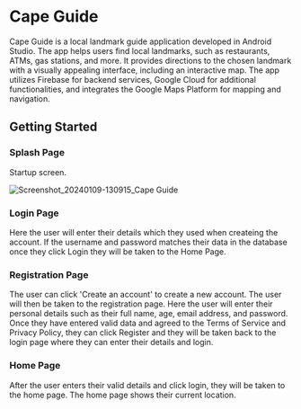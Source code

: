 # Cape Guide
Cape Guide is a local landmark guide application developed in Android Studio. The app helps users find local landmarks, such as restaurants, ATMs, gas stations, and more. It provides directions to the chosen landmark with a visually appealing interface, including an interactive map. The app utilizes Firebase for backend services, Google Cloud for additional functionalities, and integrates the Google Maps Platform for mapping and navigation.

## Getting Started

### Splash Page
Startup screen.

![Screenshot_20240109-130915_Cape Guide](https://github.com/basgbasg/test/assets/133644970/c9193bb0-54ca-4941-a2d6-a19f0e9527dc)


### Login Page
Here the user will enter their details which they used when createing the account. If the username and password matches their data in the database once they click Login they will be taken to the Home Page. 



### Registration Page
The user can click 'Create an account' to create a new account. The user will then be taken to the registration page. Here the user will enter their personal details such as their full name, age, email address, and password. Once they have entered valid data and agreed to the Terms of Service and Privacy Policy, they can click Register and they will be taken back to the login page where they can enter their details and login.  

### Home Page
After the user enters their valid details and click login, they will be taken to the home page. The home page shows their current location. 

### 

